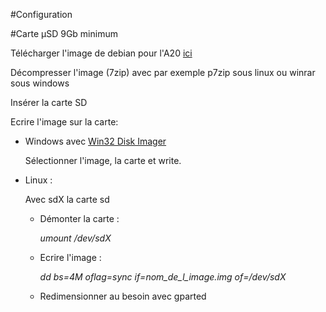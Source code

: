 #Configuration

#Carte µSD 9Gb minimum

Télécharger l'image de debian pour l'A20 [ici](https://drive.google.com/file/d/0B-bAEPML8fwlOWVVcUxnSTE4YTg/edit)

Décompresser l'image (7zip) avec par exemple p7zip sous linux ou winrar sous windows

Insérer la carte SD

Ecrire l'image sur la carte:

- Windows avec [Win32 Disk Imager](http://sourceforge.net/projects/win32diskimager/)

	Sélectionner l'image, la carte et write.

- Linux :

	Avec sdX la carte sd
	
	- Démonter la carte :
	
		*umount /dev/sdX*
	
	- Ecrire l'image :
	
		*dd bs=4M oflag=sync if=nom_de_l_image.img of=/dev/sdX*
	
	- Redimensionner au besoin avec gparted
